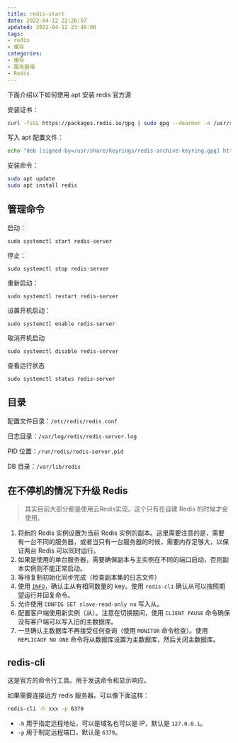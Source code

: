 ```yaml
---
title: redis-start
date: 2022-04-12 22:26:57
updated: 2022-04-12 23:48:00
tags:
- redis
- 缓存
categories:
- 缓存
- 服务器端
- Redis
---
```


下面介绍以下如何使用 apt 安装 redis 官方源

<!-- more -->

安装证书：

```bash
curl -fsSL https://packages.redis.io/gpg | sudo gpg --dearmor -o /usr/share/keyrings/redis-archive-keyring.gpg
```

写入 apt 配置文件：

```bash
echo "deb [signed-by=/usr/share/keyrings/redis-archive-keyring.gpg] https://packages.redis.io/deb $(lsb_release -cs) main" | sudo tee /etc/apt/sources.list.d/redis.list
```

安装命令：

```bash
sudo apt update
sudo apt install redis
```

## 管理命令

启动：

```
sudo systemctl start redis-server
```

停止：

```
sudo systemctl stop redis-server
```

重新启动：

```
sudo systemctl restart redis-server
```

设置开机启动：

```
sudo systemctl enable redis-server
```

取消开机启动

```
sudo systemctl disable redis-server
```

查看运行状态

```
sudo systemctl status redis-server
```

## 目录

配置文件目录：`/etc/redis/redis.conf`

日志目录：`/var/log/redis/redis-server.log`

PID 位置：`/run/redis/redis-server.pid`

DB 目录：`/var/lib/redis`

## 在不停机的情况下升级 Redis

> 其实目前大部分都是使用云Redis实现。这个只有在自建 Redis 的时候才会使用。

1. 将新的 Redis 实例设置为当前 Redis 实例的副本。这里需要注意的是，需要有一台不同的服务器，或者当只有一台服务器的时候，需要内存足够大，以保证两台 Redis 可以同时运行。
2. 如果是使用的单台服务器，需要确保副本与主实例在不同的端口启动，否则副本实例则不能正常启动。
3. 等待复制初始化同步完成（检查副本集的日志文件）
4. 使用 [`INFO`](https://redis.io/commands/info)，确认主从有相同数量的 key。使用 `redis-cli` 确认从可以按照期望运行并回复命令。
5. 允许使用 `CONFIG SET slave-read-only no` 写入从。
6. 配置客户端使用新实例（从）。注意在切换期间，使用 `CLIENT PAUSE` 命令确保没有客户端可以写入旧的主数据库。
7. 一旦确认主数据库不再接受任何查询（使用 `MONITOR` 命令检查）。使用 `REPLICAOF NO ONE` 命令将从数据库设置为主数据库，然后关闭主数据库。

## redis-cli

这是官方的命令行工具。用于发送命令和显示响应。

如果需要连接远方 redis 服务器。可以像下面这样：

```bash
redis-cli -h xxx -p 6379
```

- `-h` 用于指定远程地址，可以是域名也可以是 IP，默认是 `127.0.0.1`。
- `-p` 用于制定远程端口，默认是 `6379`。